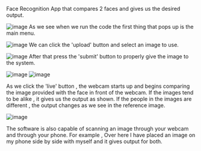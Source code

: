 Face Recognition App that compares 2 faces and gives us the desired output.

![image](https://user-images.githubusercontent.com/106685831/172055346-2c428cd9-75b0-4448-bcc8-a17cdf0a1add.png)
As we see when we run the code the first thing that pops up is the main menu.



![image](https://user-images.githubusercontent.com/106685831/172055360-75eece29-2a99-4252-a2c5-76f2ca610f05.png)
We can click the 'upload' button and select an image to use.

![image](https://user-images.githubusercontent.com/106685831/172055388-26d9ae93-6c62-44bc-b239-ca30aba239ae.png)
After that press the 'submit' button to properly give the image to the system.

![image](https://user-images.githubusercontent.com/106685831/172055408-30ed60bb-e18f-42df-b7e1-d84c30c4088e.png)
![image](https://user-images.githubusercontent.com/106685831/172055412-b8cabce2-7ba7-4d47-bbe6-af7eb2edb1fd.png)

As we click the 'live' button , the webcam starts up and begins comparing the image provided with the face in front of the webcam.
If the images tend to be alike , it gives us the output as shown.
If the people in the images are different , the output changes as we see in the reference image.

![image](https://user-images.githubusercontent.com/106685831/172055457-0475fd06-2e10-4319-8d42-58a68be85568.png)

The software is also capable of scanning an image through your webcam and through your phone.
For example , Over here I have placed an image on my phone side by side with myself and it gives output for both.

